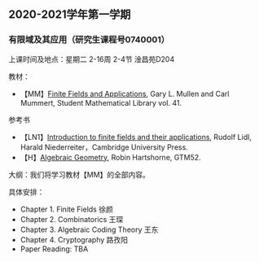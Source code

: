 ## 2020-2021学年第一学期
### 有限域及其应用（研究生课程号0740001）

上课时间及地点：星期二	2-16周	2-4节 淦昌苑D204

教材：
* 【MM】[Finite Fields and Applications](https://bookstore.ams.org/stml-41/), Gary L. Mullen and Carl Mummert, Student Mathematical Library vol. 41.

参考书
* 【LN1】[Introduction to finite fields and their applications](https://www.cambridge.org/core/books/introduction-to-finite-fields-and-their-applications/84CD611976678E270A2146652E1773D6), Rudolf Lidl, Harald Niederreiter，Cambridge University Press.
* 【H】[Algebraic Geometry](https://www.springer.com/gp/book/9780387902449), Robin Hartshorne, GTM52.

大纲：我们将学习教材【MM】的全部内容。

具体安排：
* Chapter 1. Finite Fields 徐颜
* Chapter 2. Combinatorics 王琛
* Chapter 3. Algebraic Coding Theory 王东
* Chapter 4. Cryptography 路孜阳
* Paper Reading: TBA
